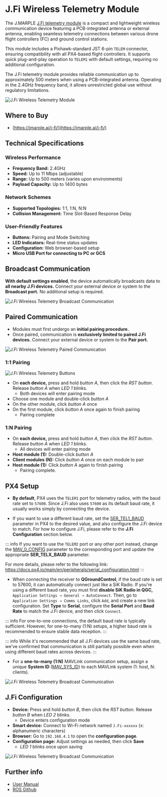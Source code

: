 # J.Fi Wireless Telemetry Module

The J.MARPLE [J.Fi telemetry module](https://jmarple.ai/j-fi/) is a compact and lightweight wireless communication device featuring a PCB-integrated antenna or external antenna, enabling seamless telemetry connections between various drone flight controllers (FC) and ground control stations.

This module includes a Pixhawk-standard JST 6-pin `TELEM` connector, ensuring compatibility with all PX4-based flight controllers.
It supports quick plug-and-play operation to `TELEM1` with default settings, requiring no additional configuration.

The J.Fi telemetry module provides reliable communication up to approximately 500 meters when using a PCB-integrated antenna.
Operating in the 2.4GHz frequency band, it allows unrestricted global use without regulatory limitations.

![J.Fi Wireless Telemetry Module](../../assets/hardware/telemetry/jmarple/jfi_telemetry_module.png)

## Where to Buy

- [https://jmarple.ai/j-fi/](https://jmarple.ai/j-fi/)

## Technical Specifications

### Wireless Performance

- **Frequency Band:** 2.4GHz
- **Speed:** Up to 11 Mbps (adjustable)
- **Range:** Up to 500 meters (varies upon environments)
- **Payload Capacity:** Up to 1400 bytes

### Network Schemes

- **Supported Topologies:** 1:1, 1:N, N:N
- **Collision Management:** Time Slot-Based Response Delay

### User-Friendly Features

- **Buttons:** Pairing and Mode Switching
- **LED Indicators:** Real-time status updates
- **Configuration:** Web browser-based setup
- **Micro USB Port for connecting to PC or GCS**

## Broadcast Communication

**With default settings enabled**, the device automatically broadcasts data to **all nearby J.Fi devices.**
Connect your external device or system to the **Broadcast port.**
No additional setup is required.

![J.Fi Wireless Telemetry Broadcast Communication](../../assets/hardware/telemetry/jmarple/jfi_telemetry_broadcast.png)

## Paired Communication

- Modules must first undergo an **initial pairing procedure.**
- Once paired, communication is **exclusively limited to paired J.Fi devices.** Connect your external device or system to the **Pair port.**

![J.Fi Wireless Telemetry Paired Communication](../../assets/hardware/telemetry/jmarple/jfi_telemetry_paired.png)

### 1:1 Pairing

![J.Fi Wireless Telemetry Buttons](../../assets/hardware/telemetry/jmarple/jfi_telemetry_buttons.png)

- On **each device,** press and hold _button A_, then click the _RST button_.
  Release _button A_ when _LED 1_ blinks.
  - Both devices will enter pairing mode
- Choose one module and double-click _button A_
- On the other module, click _button A_ once
- On the first module, click _button A_ once again to finish pairing
  - Pairing complete

### 1:N Pairing

- On **each device,** press and hold _button A_, then click the _RST button_.
  Release _button A_ when _LED 1_ blinks.
  - All devices will enter pairing mode
- **Host module (1):** Double-click _button A_
- **Client modules (N):** Click _button A_ once on each module to pair
- **Host module (1):** Click _button A_ again to finish pairing
  - Pairing complete.

<lite-youtube videoid="CnjhTfvARmw" title="J.Fi Wireless Telemetry Module Pairing Guide"/>

## PX4 Setup


- **By default**, PX4 uses the `TELEM1` port for telemetry radios, with the baud rate set to `57600`. Since J.Fi also uses `57600` as its default baud rate, it usually works simply by connecting the device.

- If you want to use a different baud rate, set the [SER_TEL1_BAUD](../advanced_config/parameter_reference.md#SER_TEL1_BAUD) parameter in PX4 to the desired value, and also configure the J.Fi device to match.
For how to configure J.Fi, please refer to the **J.Fi Configuration** section below.

::: info
If you want to use the `TELEM2` port or any other port instead, change the [MAV_0_CONFIG](../advanced_config/parameter_reference.md#MAV_0_CONFIG) parameter to the corresponding port and update the appropriate **SER_TELX_BAUD** parameter.

For more details, please refer to the following link:
https://docs.px4.io/main/en/peripherals/serial_configuration.html
:::

- When connecting the receiver to **QGroundControl**, if the baud rate is set to 57600, it can automatically connect just like a SiK Radio.
If you're using a different baud rate, you must first **disable SiK Radio in QGC,** `Application Settings → General → AutoConnect`.
Then, go to `Application Settings → Comms Links`, click `Add`, and create a new link configuration.
Set **Type** to **Serial**, configure the **Serial Port** and **Baud Rate** to match the J.Fi device, and then click `Connect`.

::: info
For one-to-one connections, the default baud rate is typically sufficient.
However, for one-to-many (1:N) setups, a higher baud rate is recommended to ensure stable data reception.
:::

::: info
While it's recommended that all J.Fi devices use the same baud rate, we've confirmed that communication is still partially possible even when using different baud rates across devices.
:::

- For a **one-to-many (1:N)** MAVLink communication setup, assign a unique **System ID** ([MAV_SYS_ID](../advanced_config/parameter_reference.md#MAV_SYS_ID)) to each MAVLink system (1: host, N: clients).

![J.Fi Wireless Telemetry Broadcast Communication](../../assets/hardware/telemetry/jmarple/jfi_telemetry_usage.png)

<lite-youtube videoid="tPeJA2gn7Zw" title="Simultaneous Control using J.Fi Wireless Telemetry Module"/>

## J.Fi Configuration

- **Device:** Press and hold _button B_, then click the _RST button_.
  Release _button B_ when _LED 2_ blinks.
  - Device enters configuration mode
- **Smart device:** Connect to Wi-Fi network named `J.Fi-xxxxxx` (x: alphanumeric characters)
- **Browser:** Go to `192.168.4.1` to open the **configuration page**.
- **Configuration page:** Adjust settings as needed, then click **Save**
  - _LED 1_ blinks once upon saving

![J.Fi Wireless Telemetry Broadcast Communication](../../assets/hardware/telemetry/jmarple/jfi_telemetry_config.jpg)

## Further info

- [User Manual](https://docs.google.com/document/d/1NaVwOLuMCuNpd0uxgilXZ_qfHAnsFgBmaPxX9WGY2h4/edit?usp=sharing)
- [ROS Github](https://github.com/SUV-Lab/J-Fi)
